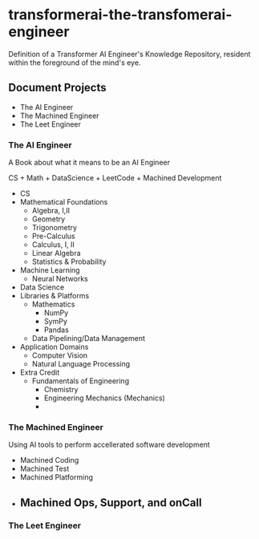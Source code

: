 
# transformerai-the-transfomerai-engineer
Definition of a Transformer AI Engineer's Knowledge Repository, resident within the foreground of the mind's eye.


## Document Projects
   - The AI Engineer
   - The Machined Engineer
   - The Leet Engineer

### The AI Engineer
A Book about what it means to be an AI Engineer

   CS + Math + DataScience + LeetCode + Machined Development
   - CS
   - Mathematical Foundations
      - Algebra, I,II
      - Geometry
      - Trigonometry
      - Pre-Calculus 
      - Calculus, I, II
      - Linear Algebra
      - Statistics & Probability
   - Machine Learning
      - Neural Networks
   - Data Science
   - Libraries & Platforms
      - Mathematics
         - NumPy
         - SymPy
         - Pandas
      - Data Pipelining/Data Management
   - Application Domains
      - Computer Vision
      - Natural Language Processing
   - Extra Credit
      - Fundamentals of Engineering
         - Chemistry
         - Engineering Mechanics (Mechanics)
         - 



### The Machined Engineer
Using AI tools to perform accellerated software development
   - Machined Coding
   - Machined Test
   - Machined Platforming
   - Machined Ops, Support, and onCall
      - 

### The Leet Engineer
